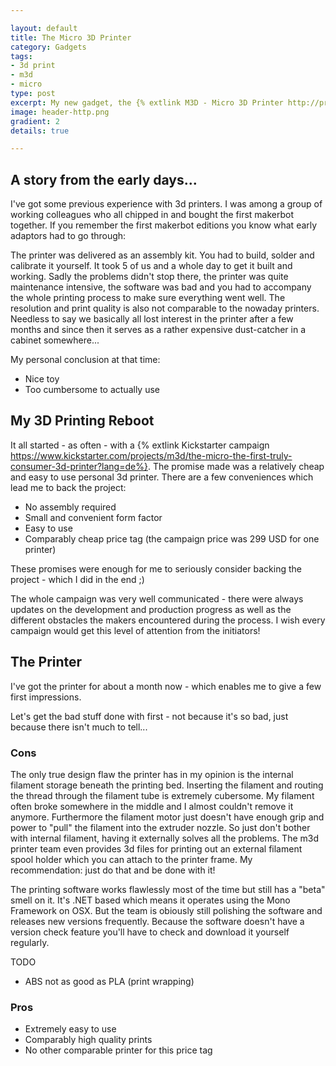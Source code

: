 ```yaml
---

layout: default
title: The Micro 3D Printer
category: Gadgets
tags:
- 3d print
- m3d
- micro
type: post
excerpt: My new gadget, the {% extlink M3D - Micro 3D Printer http://printm3d.com %} is a cheap and easy to use 3d printer designed for personal use. 
image: header-http.png
gradient: 2
details: true

---
```


##  A story from the early days...

I've got some previous experience with 3d printers. I was among a group of working colleagues who all chipped in and bought the first makerbot together. 
If you remember the first makerbot editions you know what early adaptors had to go through:

 The printer was delivered as an assembly kit. You had to build, solder and calibrate it yourself. It took 5 of us and a whole day to get it built and working. 
 Sadly the problems didn't stop there, the printer was quite maintenance intensive, the software was bad and you had to accompany the whole printing process to make sure everything went well.
 The resolution and print quality is also not comparable to the nowaday printers.
 Needless to say we basically all lost interest in the printer after a few months and since then it serves as a rather expensive dust-catcher in a cabinet somewhere...
 
My personal conclusion at that time:
 
* Nice toy
* Too cumbersome to actually use


## My 3D Printing Reboot
   
It all started - as often - with a {% extlink Kickstarter campaign https://www.kickstarter.com/projects/m3d/the-micro-the-first-truly-consumer-3d-printer?lang=de%}. 
The promise made was a relatively cheap and easy to use personal 3d printer. 
There are a few conveniences which lead me to back the project:

* No assembly required
* Small and convenient form factor
* Easy to use
* Comparably cheap price tag (the campaign price was 299 USD for one printer)

These promises were enough for me to seriously consider backing the project - which I did in the end ;)

The whole campaign was very well communicated - there were always updates on the development and production progress as well as the different obstacles the makers encountered during the process.
I wish every campaign would get this level of attention from the initiators!

## The Printer

I've got the printer for about a month now - which enables me to give a few first impressions.

Let's get the bad stuff done with first - not because it's so bad, just because there isn't much to tell...
 
### Cons 

The only true design flaw the printer has in my opinion is the internal filament storage beneath the printing bed. Inserting the filament and routing the thread through the filament tube is extremely cubersome. My filament often broke somewhere in the middle and I almost couldn't remove it anymore. Furthermore the filament motor just doesn't have enough grip and power to "pull" the filament into the extruder nozzle.
So just don't bother with internal filament, having it externally solves all the problems. 
The m3d printer team even provides 3d files for printing out an external filament spool holder which you can attach to the printer frame. 
My recommendation: just do that and be done with it!

The printing software works flawlessly most of the time but still has a "beta" smell on it. It's .NET based which means it operates using the Mono Framework on OSX. 
But the team is obiously still polishing the software and releases new versions frequently. 
Because the software doesn't have a version check feature you'll have to check and download it yourself regularly.

TODO
- ABS not as good as PLA (print wrapping)

### Pros

* Extremely easy to use
* Comparably high quality prints
* No other comparable printer for this price tag







